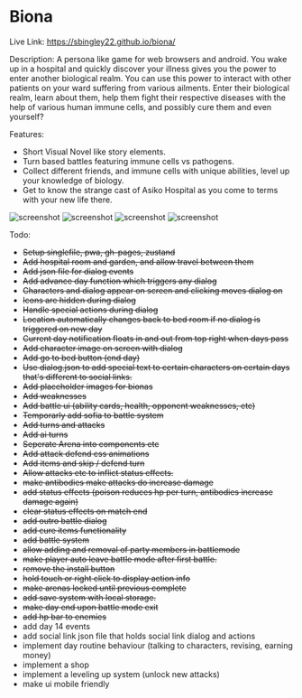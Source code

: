 # Biona

Live Link: https://sbingley22.github.io/biona/

Description:
A persona like game for web browsers and android. You wake up in a hospital and quickly discover your illness gives you the power to enter another biological realm. You can use this power to interact with other patients on your ward suffering from various ailments. 
Enter their biological realm, learn about them, help them fight their respective diseases with the help of various human immune cells, and possibly cure them and even yourself?

Features:
- Short Visual Novel like story elements.
- Turn based battles featuring immune cells vs pathogens.
- Collect different friends, and immune cells with unique abilities, level up your knowledge of biology.
- Get to know the strange cast of Asiko Hospital as you come to terms with your new life there.

![screenshot](./screenshots/screenshot-mystery.png "The protagonist")
![screenshot](./screenshots/screenshot-nurse.png "Nurse")
![screenshot](./screenshots/screenshot-battle-1.png "Battle mode NK cell")
![screenshot](./screenshots/screenshot-battle-2.png "Battle mode B cell")

Todo:
- ~~Setup singlefile, pwa, gh-pages, zustand~~
- ~~Add hospital room and garden, and allow travel between them~~
- ~~Add json file for dialog events~~
- ~~Add advance day function which triggers any dialog~~
- ~~Characters and dialog appear on screen and clicking moves dialog on~~
- ~~Icons are hidden during dialog~~
- ~~Handle special actions during dialog~~
- ~~Location automatically changes back to bed room if no dialog is triggered on new day~~
- ~~Current day notification floats in and out from top right when days pass~~
- ~~Add character image on screen with dialog~~
- ~~Add go to bed button (end day)~~
- ~~Use dialog.json to add special text to certain characters on certain days that's different to social links.~~
- ~~Add placeholder images for bionas~~
- ~~Add weaknesses~~
- ~~Add battle ui (ability cards, health, opponent weaknesses, etc)~~
- ~~Temporarly add sofia to battle system~~
- ~~Add turns and attacks~~
- ~~Add ai turns~~
- ~~Seperate Arena into components etc~~
- ~~Add attack defend css animations~~
- ~~Add items and skip / defend turn~~
- ~~Allow attacks etc to inflict status effects.~~
- ~~make antibodies make attacks do increase damage~~
- ~~add status effects (poison reduces hp per turn, antibodies increase damage again)~~
- ~~clear status effects on match end~~
- ~~add outro battle dialog~~
- ~~add cure items functionality~~
- ~~add battle system~~
- ~~allow adding and removal of party members in battlemode~~
- ~~make player auto leave battle mode after first battle.~~
- ~~remove the install button~~
- ~~hold touch or right click to display action info~~
- ~~make arenas locked until previous complete~~
- ~~add save system with local storage.~~
- ~~make day end upon battle mode exit~~
- ~~add hp bar to enemies~~
- add day 14 events
- add social link json file that holds social link dialog and actions
- implement day routine behaviour (talking to characters, revising, earning money)
- implement a shop
- implement a leveling up system (unlock new attacks)
- make ui mobile friendly
